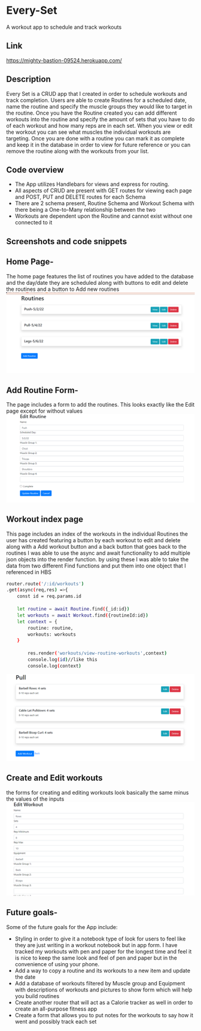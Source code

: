 # Every-Set
A workout app to schedule and track workouts

## Link
https://mighty-bastion-09524.herokuapp.com/

## Description
Every Set is a CRUD app that I created in order to schedule workouts and track completion. Users are able to
create Routines for a scheduled date, name the routine and specify the muscle groups they would like to target
in the routine. Once you have the Routine created you can add different workouts into the routine and specify
the amount of sets that you have to do of each workout and how many reps are in each set. When you view or edit
the workout you can see what muscles the individual workouts are targeting. Once you are done with a routine you 
can mark it as complete and keep it in the database in order to view for future reference or you can remove the 
routine along with the workouts from your list.

## Code overview
- The App utilizes Handlebars for views and express for routing.
- All aspects of CRUD are present with GET routes for viewing each page and POST, PUT and DELETE routes for each Schema
- There are 2 schema present, Routine Schema and Workout Schema with there being a One-to-Many relationship between the two
- Workouts are dependent upon the Routine and cannot exist without one connected to it

## Screenshots and code snippets

## Home Page-
The home page features the list of routines you have added to the database and the day/date they are scheduled
along with buttons to edit and delete the routines and a button to Add new routines
![Routines](images/homePageRoutines.png)

## Add Routine Form-
The page includes a form to add the routines. This looks exactly like the Edit page except for without values
![Edit and create Routines](images/edit-create-routines.png)

## Workout index page
This page includes an index of the workouts in the individual Routines the user has created featuring a button 
by each workout to edit and delete along with a Add workout button and a back button that goes back to the routines
I was able to use the async and await functionality to add multiple json objects into the render function. by using
these I was able to take the data from two different Find functions and put them into one object that I referenced in HBS
```bash
router.route('/:id/workouts')
.get(async(req,res) =>{
    const id = req.params.id
    
    let routine = await Routine.find({_id:id})
    let workouts = await Workout.find({routineId:id})
    let context = { 
        routine: routine,
        workouts: workouts
    }
    
        res.render('workouts/view-routine-workouts',context)
        console.log(id)//like this
        console.log(context)

```

![Workouts](images/workouts-view.png)

## Create and Edit workouts
the forms for creating and editing workouts look basically the same minus the values of the inputs
![Edit and create Workouts](images/workout-view-edit-create.png)

## Future goals- 
Some of the future goals for the App include:
- Styling in order to give it a notebook type of look for users to feel like they are just writing in a workout 
notebook but in app form. I have tracked my workouts with pen and paper for the longest time and feel it is nice to keep the same look and feel of pen and paper but in the convenience of using your phone.
- Add a way to copy a routine and its workouts to a new item and update the date
- Add a database of workouts filtered by Muscle group and Equipment with descriptions of workouts and pictures to show form which will help you build routines
- Create another router that will act as a Calorie tracker as well in order to create an all-purpose fitness app
- Create a form that allows you to put notes for the workouts to say how it went and possibly track each set


